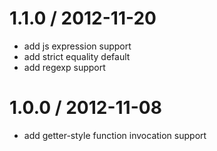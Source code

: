 
1.1.0 / 2012-11-20 
==================

  * add js expression support
  * add strict equality default
  * add regexp support

1.0.0 / 2012-11-08 
==================

  * add getter-style function invocation support
